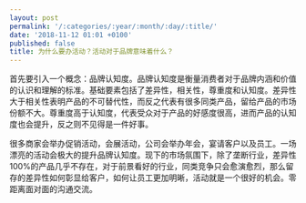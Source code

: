 ```yaml
---
layout: post
permalink: '/:categories/:year/:month/:day/:title/'
date: '2018-11-12 01:01 +0100'
published: false
title: 为什么要办活动？活动对于品牌意味着什么？
---
```


首先要引入一个概念：品牌认知度。品牌认知度是衡量消费者对于品牌内涵和价值的认识和理解的标准。基础要素包括了差异性，相关性，尊重度和认知度。差异性大于相关性表明产品的不可替代性，而反之代表有很多同类产品，留给产品的市场份额不大。尊重度高于认知度，代表受众对于产品的好感度很高，进而产品的认知度也会提升，反之则不见得是一件好事。

很多商家会举办促销活动，会展活动，公司会举办年会，宴请客户以及员工。一场漂亮的活动会极大的提升品牌认知度。现下的市场氛围下，除了垄断行业，差异性100%的产品几乎不存在，对于前景看好的行业，同类竞争只会愈演愈烈，那么留存的差异性如何彰显给客户，如何让员工更加明晰，活动就是一个很好的机会。零距离面对面的沟通交流。
